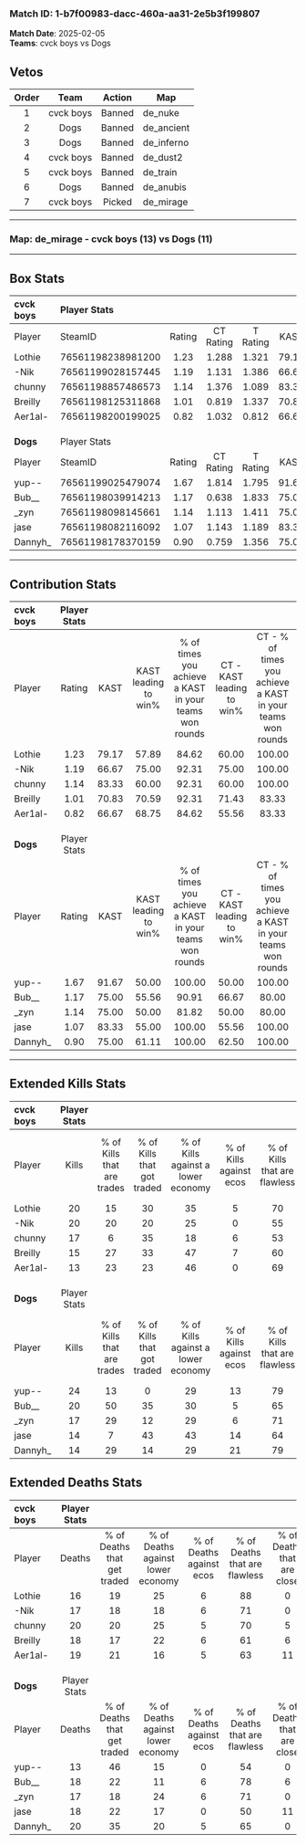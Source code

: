 ### Match ID: 1-b7f00983-dacc-460a-aa31-2e5b3f199807  
**Match Date**: 2025-02-05  
**Teams**: cvck boys vs Dogs  

## Vetos  

| Order | Team | Action | Map |
| :---: | :--: | :----: | --- |
| 1 | cvck boys | Banned | de_nuke |
| 2 | Dogs | Banned | de_ancient |
| 3 | Dogs | Banned | de_inferno |
| 4 | cvck boys | Banned | de_dust2 |
| 5 | cvck boys | Banned | de_train |
| 6 | Dogs | Banned | de_anubis |
| 7 | cvck boys | Picked | de_mirage |

---  

### **Map**: de_mirage - cvck boys (13) vs Dogs (11)  
---  

## Box Stats  

| **cvck boys** | Player Stats      |        |           |          |       |       |       |         |        |      |     |
| :- | :- | :-: | :-: | :-: | :-: | :-: | :-: | :-: | :-: | :-: | :-: |
| Player        | SteamID           | Rating | CT Rating | T Rating | KAST  |  ADR  | Kills | Assists | Deaths | K/D  | HS% |
| Lothie        | 76561198238981200 |  1.23  |   1.288   |  1.321   | 79.17 | 69.2  |  20   |    2    |   16   | 1.25 | 50  |
| -Nik          | 76561199028157445 |  1.19  |   1.131   |  1.386   | 66.67 | 88.6  |  20   |    4    |   17   | 1.18 | 50  |
| chunny        | 76561198857486573 |  1.14  |   1.376   |  1.089   | 83.33 | 86.5  |  17   |    7    |   20   | 0.85 | 52  |
| Breilly       | 76561198125311868 |  1.01  |   0.819   |  1.337   | 70.83 | 80.9  |  15   |    8    |   18   | 0.83 | 66  |
| Aer1al-       | 76561198200199025 |  0.82  |   1.032   |  0.812   | 66.67 | 63.8  |  13   |    6    |   19   | 0.68 | 69  |
|               |                   |        |           |          |       |       |       |         |        |      |     |
|               |                   |        |           |          |       |       |       |         |        |      |     |
|               |                   |        |           |          |       |       |       |         |        |      |     |
| **Dogs**      | Player Stats      |        |           |          |       |       |       |         |        |      |     |
| Player        | SteamID           | Rating | CT Rating | T Rating | KAST  |  ADR  | Kills | Assists | Deaths | K/D  | HS% |
| yup--         | 76561199025479074 |  1.67  |   1.814   |  1.795   | 91.67 | 103.7 |  24   |    7    |   13   | 1.85 | 50  |
| Bub__         | 76561198039914213 |  1.17  |   0.638   |  1.833   | 75.00 | 74.8  |  20   |    0    |   18   | 1.11 | 25  |
| _zyn          | 76561198098145661 |  1.14  |   1.113   |  1.411   | 75.00 | 84.8  |  17   |    7    |   17   | 1.00 | 82  |
| jase          | 76561198082116092 |  1.07  |   1.143   |  1.189   | 83.33 | 80.9  |  14   |   10    |   18   | 0.78 | 35  |
| Dannyh_       | 76561198178370159 |  0.90  |   0.759   |  1.356   | 75.00 | 63.4  |  14   |    7    |   20   | 0.70 | 50  |
---  

## Contribution Stats  

| **cvck boys** | Player Stats |       |                      |                                                        |                           |                                                             |                          |                                                            |
| :- | :-: | :-: | :-: | :-: | :-: | :-: | :-: | :-: |
| Player        |    Rating    | KAST  | KAST leading to win% | % of times you achieve a KAST in your teams won rounds | CT - KAST leading to win% | CT - % of times you achieve a KAST in your teams won rounds | T - KAST leading to win% | T - % of times you achieve a KAST in your teams won rounds |
| Lothie        |     1.23     | 79.17 |        57.89         |                         84.62                          |           60.00           |                           100.00                            |          55.56           |                           71.43                            |
| -Nik          |     1.19     | 66.67 |        75.00         |                         92.31                          |           75.00           |                           100.00                            |          75.00           |                           85.71                            |
| chunny        |     1.14     | 83.33 |        60.00         |                         92.31                          |           60.00           |                           100.00                            |          60.00           |                           85.71                            |
| Breilly       |     1.01     | 70.83 |        70.59         |                         92.31                          |           71.43           |                            83.33                            |          70.00           |                           100.00                           |
| Aer1al-       |     0.82     | 66.67 |        68.75         |                         84.62                          |           55.56           |                            83.33                            |          85.71           |                           85.71                            |
|               |              |       |                      |                                                        |                           |                                                             |                          |                                                            |
|               |              |       |                      |                                                        |                           |                                                             |                          |                                                            |
|               |              |       |                      |                                                        |                           |                                                             |                          |                                                            |
| **Dogs**      | Player Stats |       |                      |                                                        |                           |                                                             |                          |                                                            |
| Player        |    Rating    | KAST  | KAST leading to win% | % of times you achieve a KAST in your teams won rounds | CT - KAST leading to win% | CT - % of times you achieve a KAST in your teams won rounds | T - KAST leading to win% | T - % of times you achieve a KAST in your teams won rounds |
| yup--         |     1.67     | 91.67 |        50.00         |                         100.00                         |           50.00           |                           100.00                            |          50.00           |                           100.00                           |
| Bub__         |     1.17     | 75.00 |        55.56         |                         90.91                          |           66.67           |                            80.00                            |          50.00           |                           100.00                           |
| _zyn          |     1.14     | 75.00 |        50.00         |                         81.82                          |           50.00           |                            80.00                            |          50.00           |                           83.33                            |
| jase          |     1.07     | 83.33 |        55.00         |                         100.00                         |           55.56           |                           100.00                            |          54.55           |                           100.00                           |
| Dannyh_       |     0.90     | 75.00 |        61.11         |                         100.00                         |           62.50           |                           100.00                            |          60.00           |                           100.00                           |
---  

## Extended Kills Stats  

| **cvck boys** | Player Stats |                            |                            |                                    |                         |                              |                                 |                                       |                    |           |
| :- | :-: | :-: | :-: | :-: | :-: | :-: | :-: | :-: | :-: | :-: |
| Player        |    Kills     | % of Kills that are trades | % of Kills that got traded | % of Kills against a lower economy | % of Kills against ecos | % of Kills that are flawless | % of Kills that are close duels | % of Kills that are assisted by flash | Pistol Round Kills | AWP Kills |
| Lothie        |      20      |             15             |             30             |                 35                 |            5            |              70              |                0                |                   0                   |         5          |     2     |
| -Nik          |      20      |             20             |             20             |                 25                 |            0            |              55              |                0                |                   5                   |         0          |     1     |
| chunny        |      17      |             6              |             35             |                 18                 |            6            |              53              |                6                |                   0                   |         0          |     0     |
| Breilly       |      15      |             27             |             33             |                 47                 |            7            |              60              |               13                |                   7                   |         0          |     0     |
| Aer1al-       |      13      |             23             |             23             |                 46                 |            0            |              69              |                0                |                   0                   |         0          |     2     |
|               |              |                            |                            |                                    |                         |                              |                                 |                                       |                    |           |
|               |              |                            |                            |                                    |                         |                              |                                 |                                       |                    |           |
|               |              |                            |                            |                                    |                         |                              |                                 |                                       |                    |           |
| **Dogs**      | Player Stats |                            |                            |                                    |                         |                              |                                 |                                       |                    |           |
| Player        |    Kills     | % of Kills that are trades | % of Kills that got traded | % of Kills against a lower economy | % of Kills against ecos | % of Kills that are flawless | % of Kills that are close duels | % of Kills that are assisted by flash | Pistol Round Kills | AWP Kills |
| yup--         |      24      |             13             |             0              |                 29                 |           13            |              79              |                0                |                   0                   |         6          |     1     |
| Bub__         |      20      |             50             |             35             |                 30                 |            5            |              65              |               10                |                   0                   |         1          |     2     |
| _zyn          |      17      |             29             |             12             |                 29                 |            6            |              71              |                0                |                  12                   |         0          |     4     |
| jase          |      14      |             7              |             43             |                 43                 |           14            |              64              |                7                |                   0                   |         1          |     1     |
| Dannyh_       |      14      |             29             |             14             |                 29                 |           21            |              79              |                7                |                   0                   |         0          |     2     |
## Extended Deaths Stats  

| **cvck boys** | Player Stats |                             |                                   |                          |                               |                            |                           |               |
| :- | :-: | :-: | :-: | :-: | :-: | :-: | :-: | :-: |
| Player        |    Deaths    | % of Deaths that get traded | % of Deaths against lower economy | % of Deaths against ecos | % of Deaths that are flawless | % of Deaths that are close | % of Deaths while blinded | Deaths to AWP |
| Lothie        |      16      |             19              |                25                 |            6             |              88               |             0              |             0             |       2       |
| -Nik          |      17      |             18              |                18                 |            6             |              71               |             0              |             0             |       2       |
| chunny        |      20      |             20              |                25                 |            5             |              70               |             5              |             0             |       2       |
| Breilly       |      18      |             17              |                22                 |            6             |              61               |             6              |            11             |       1       |
| Aer1al-       |      19      |             21              |                16                 |            5             |              63               |             11             |             0             |       1       |
|               |              |                             |                                   |                          |                               |                            |                           |               |
|               |              |                             |                                   |                          |                               |                            |                           |               |
|               |              |                             |                                   |                          |                               |                            |                           |               |
| **Dogs**      | Player Stats |                             |                                   |                          |                               |                            |                           |               |
| Player        |    Deaths    | % of Deaths that get traded | % of Deaths against lower economy | % of Deaths against ecos | % of Deaths that are flawless | % of Deaths that are close | % of Deaths while blinded | Deaths to AWP |
| yup--         |      13      |             46              |                15                 |            0             |              54               |             0              |             0             |       1       |
| Bub__         |      18      |             22              |                11                 |            6             |              78               |             6              |             0             |       1       |
| _zyn          |      17      |             18              |                24                 |            6             |              71               |             0              |             0             |       0       |
| jase          |      18      |             22              |                17                 |            0             |              50               |             11             |             6             |       2       |
| Dannyh_       |      20      |             35              |                20                 |            5             |              65               |             0              |             5             |       1       |

